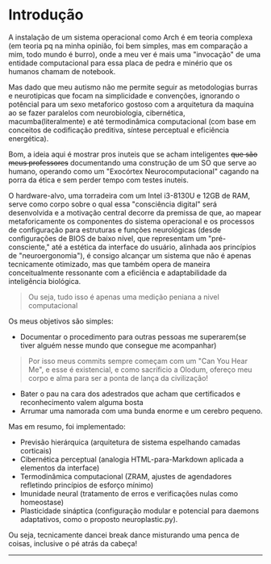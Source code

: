 # Introdução

A instalação de um sistema operacional como Arch é em teoria complexa (em teoria pq na minha opinião, foi bem simples, mas em comparação a mim, todo mundo é burro), onde a meu ver é mais uma "invocação" de uma entidade computacional para essa placa de pedra e minério que os humanos chamam de notebook.

Mas dado que meu autismo não me permite seguir as metodologias burras e neurotipicas que focam na simplicidade e convenções, ignorando o potêncial para um sexo metaforico gostoso com a arquitetura da maquina ao se fazer paralelos com neurobiologia, cibernética, macumba(literalmente) e até termodinâmica computacional (com base em conceitos de codificação preditiva, síntese perceptual e eficiência energética).

Bom, a ideia aqui é mostrar pros inuteis que se acham inteligentes ~~que são meus professores~~ documentando uma construção de um SO que serve ao humano, operando como um "Exocórtex Neurocomputacional" cagando na porra da ética e sem perder tempo com testes inuteis.

O hardware-alvo, uma torradeira com um Intel i3-8130U e 12GB de RAM, serve como corpo sobre o qual essa "consciência digital" será desenvolvida e a motivação central decorre da premissa de que, ao mapear metaforicamente os componentes do sistema operacional e os processos de configuração para estruturas e funções neurológicas (desde configurações de BIOS de baixo nível, que representam um "pré-consciente," até a estética da interface do usuário, alinhada aos princípios de "neuroergonomia"), é consigo alcançar um sistema que não é apenas tecnicamente otimizado, mas que também opera de maneira conceitualmente ressonante com a eficiência e adaptabilidade da inteligência biológica.

> Ou seja, tudo isso é apenas uma medição peniana a nivel computacional

Os meus objetivos são simples:&#x20;

* Documentar o procedimento para outras pessoas me superarem(se tiver alguém nesse mundo que consegue me acompanhar)

> Por isso meus commits sempre começam com um "Can You Hear Me", e esse é existencial, e como sacríficio a Olodum, ofereço meu corpo e alma para ser a ponta de lança da civilização!

* Bater o pau na cara dos adestrados que acham que certificados e reconhecimento valem alguma bosta
* Arrumar uma namorada com uma bunda enorme e um cerebro pequeno.

Mas em resumo, foi implementado:

* Previsão hierárquica (arquitetura de sistema espelhando camadas corticais)
* Cibernética perceptual (analogia HTML-para-Markdown aplicada a elementos da interface)
* Termodinâmica computacional (ZRAM, ajustes de agendadores refletindo princípios de esforço mínimo)
* Imunidade neural (tratamento de erros e verificações nulas como homeostase)&#x20;
* Plasticidade sináptica (configuração modular e potencial para daemons adaptativos, como o proposto neuroplastic.py).

Ou seja, tecnicamente dancei break dance misturando uma penca de coisas, inclusive o pé atrás da cabeça!







***
